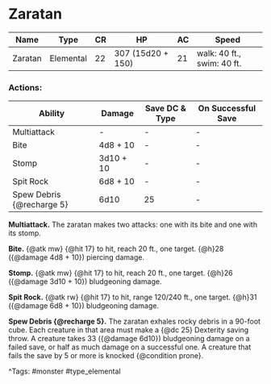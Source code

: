 # Zaratan

| Name | Type | CR | HP | AC | Speed |
|------|------|----|----|----|-------|
| Zaratan | Elemental | 22 | 307 (15d20 + 150) | 21 | walk: 40 ft., swim: 40 ft. |

### Actions:

| Ability | Damage | Save DC & Type | On Successful Save |
|---------|--------|----------------|--------------------|
| Multiattack | - | - | - |
| Bite | 4d8 + 10 | - | - |
| Stomp | 3d10 + 10 | - | - |
| Spit Rock | 6d8 + 10 | - | - |
| Spew Debris {@recharge 5} | 6d10 | 25 | - |


**Multiattack.** The zaratan makes two attacks: one with its bite and one with its stomp.

**Bite.** {@atk mw} {@hit 17} to hit, reach 20 ft., one target. {@h}28 ({@damage 4d8 + 10}) piercing damage.

**Stomp.** {@atk mw} {@hit 17} to hit, reach 20 ft., one target. {@h}26 ({@damage 3d10 + 10}) bludgeoning damage.

**Spit Rock.** {@atk rw} {@hit 17} to hit, range 120/240 ft., one target. {@h}31 ({@damage 6d8 + 10}) bludgeoning damage.

**Spew Debris {@recharge 5}.** The zaratan exhales rocky debris in a 90-foot cube. Each creature in that area must make a {@dc 25} Dexterity saving throw. A creature takes 33 ({@damage 6d10}) bludgeoning damage on a failed save, or half as much damage on a successful one. A creature that fails the save by 5 or more is knocked {@condition prone}.

^Tags: #monster #type_elemental